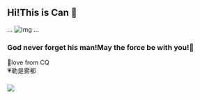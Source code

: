 ## Hi!This is Can 👋
<!--
**VanCoghChan/VanCoghChan** is a ✨ _special_ ✨ repository because its `README.md` (this file) appears on your GitHub profile.

Here are some ideas to get you started:

- 🔭 I’m currently working on ...
- 🌱 I’m currently learning ...
- 👯 I’m looking to collaborate on ...
- 🤔 I’m looking for help with ...
- 💬 Ask me about ...
- 📫 How to reach me: ...
- 😄 Pronouns: ...
- ⚡ Fun fact: ...
-->
...
![img](hhttps://img2.baidu.com/it/u=2104480413,1133861277&fm=253&app=138&size=w931&n=0&f=JPEG&fmt=auto?sec=1657904400&t=f43c1a7c3eef3475afd7ed177ff6e3a3)
...
### God never forget his man!May the force be with you!🌌 
💌love from CQ <br />
💗勒是雾都 
<br />
### ![](https://komarev.com/ghpvc/?username=VanCoghChan&style=flat-square&color=ff69b4)
